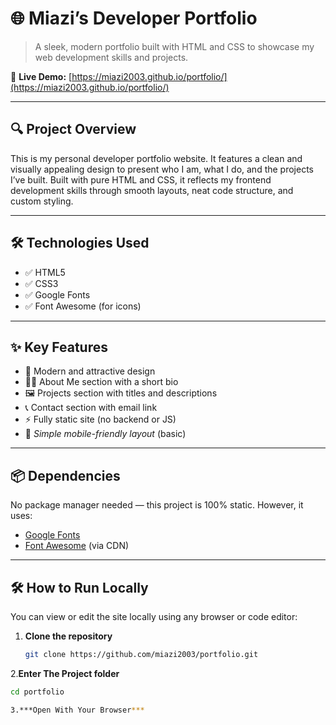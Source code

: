 # 🌐 Miazi’s Developer Portfolio

> A sleek, modern portfolio built with HTML and CSS to showcase my web development skills and projects.

🔗 **Live Demo:** [https://miazi2003.github.io/portfolio/](https://miazi2003.github.io/portfolio/)

---

## 🔍 Project Overview

This is my personal developer portfolio website. It features a clean and visually appealing design to present who I am, what I do, and the projects I’ve built. Built with pure HTML and CSS, it reflects my frontend development skills through smooth layouts, neat code structure, and custom styling.

---

## 🛠️ Technologies Used

- ✅ HTML5  
- ✅ CSS3  
- ✅ Google Fonts  
- ✅ Font Awesome (for icons)

---

## ✨ Key Features

- 🎨 Modern and attractive design
- 🧑‍💼 About Me section with a short bio
- 🖼️ Projects section with titles and descriptions
- 📞 Contact section with email link
- ⚡ Fully static site (no backend or JS)
- 📱 *Simple mobile-friendly layout* (basic)

---



## 📦 Dependencies

No package manager needed — this project is 100% static. However, it uses:

- [Google Fonts](https://fonts.google.com/)
- [Font Awesome](https://fontawesome.com/) (via CDN)

---

## 🛠️ How to Run Locally

You can view or edit the site locally using any browser or code editor:

1. **Clone the repository**
   ```bash
   git clone https://github.com/miazi2003/portfolio.git

2.**Enter The Project folder**
```bash
cd portfolio

3.***Open With Your Browser***




